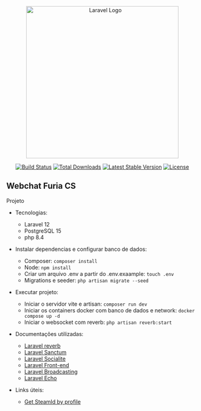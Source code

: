 <p align="center"><a href="https://laravel.com" target="_blank"><img src="https://raw.githubusercontent.com/laravel/art/master/logo-lockup/5%20SVG/2%20CMYK/1%20Full%20Color/laravel-logolockup-cmyk-red.svg" width="400" alt="Laravel Logo"></a></p>

<p align="center">
<a href="https://github.com/laravel/framework/actions"><img src="https://github.com/laravel/framework/workflows/tests/badge.svg" alt="Build Status"></a>
<a href="https://packagist.org/packages/laravel/framework"><img src="https://img.shields.io/packagist/dt/laravel/framework" alt="Total Downloads"></a>
<a href="https://packagist.org/packages/laravel/framework"><img src="https://img.shields.io/packagist/v/laravel/framework" alt="Latest Stable Version"></a>
<a href="https://packagist.org/packages/laravel/framework"><img src="https://img.shields.io/packagist/l/laravel/framework" alt="License"></a>
</p>

## Webchat Furia CS
Projeto

- Tecnologias:
  - Laravel 12
  - PostgreSQL 15
  - php 8.4

- Instalar dependencias e configurar banco de dados:
  - Composer: ``composer install`` 
  - Node: ``npm install``
  - Criar um arquivo .env a partir do .env.exaample: ``touch .env``
  - Migrations e seeder: ``php artisan migrate --seed``

- Executar projeto:  
  - Iniciar o servidor vite e artisan: ``composer run dev``
  - Iniciar os containers docker com banco de dados e network: ``docker compose up -d``
  - Iniciar o websocket com reverb: ``php artisan reverb:start``

- Documentações utilizadas:
  - [Laravel reverb](https://laravel.com/docs/12.x/reverb)
  - [Laravel Sanctum](https://laravel.com/docs/12.x/sanctum)
  - [Laravel Socialite](https://laravel.com/docs/12.x/socialite)
  - [Laravel Front-end](https://laravel.com/docs/12.x/frontend)
  - [Laravel Broadcasting](https://laravel.com/docs/12.x/broadcasting)
  - [Laravel Echo](https://github.com/laravel/echo)

- Links úteis:
  - [Get SteamId by profile](https://steamid.xyz/)
